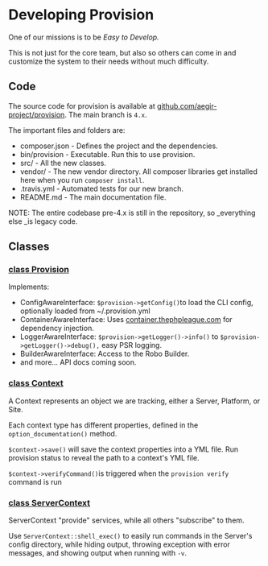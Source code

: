 # Developing Provision

One of our missions is to be _Easy to Develop._

This is not just for the core team, but also so others can come in and customize the system to their needs without much difficulty.

## Code

The source code for provision is available at [github.com/aegir-project/provision](https://github.com/aegir-project/provision). The main branch is `4.x`.

The important files and folders are:

* composer.json  -  Defines the project and the dependencies.
* bin/provision  -  Executable. Run this to use provision.
* src/  -  All the new classes.
* vendor/  -  The new vendor directory. All composer libraries get installed here when you run `composer install`.
* .travis.yml  -  Automated tests for our new branch.
* README.md  - The main documentation file.

NOTE: The entire codebase pre-4.x is still in the repository, so \_everything else \_is legacy code.

## Classes

### [class Provision](https://github.com/aegir-project/provision/blob/4.x/src/Provision.php)

Implements:

* ConfigAwareInterface: `$provision->getConfig()`to load the CLI config, optionally loaded from ~/.provision.yml
* ContainerAwareInterface: Uses [container.thephpleague.com](http://container.thephpleague.com) for dependency injection.
* LoggerAwareInterface: `$provision->getLogger()->info()` to `$provision->getLogger()->debug(),` easy PSR logging.
* BuilderAwareInterface: Access to the Robo Builder. 
* and more... API docs coming soon.

### [class Context](https://github.com/aegir-project/provision/blob/4.x/src/Context.php)

A Context represents an object we are tracking, either a Server, Platform, or Site.

Each context type has different properties, defined in the `option_documentation()` method.

`$context->save()` will save the context properties into a YML file. Run provision status to reveal the path to a context's YML file.

`$context->verifyCommand()`is triggered when the `provision verify` command is run

### [class ServerContext](https://github.com/aegir-project/provision/blob/4.x/src/Context/ServerContext.php)

ServerContext "provide" services, while all others "subscribe" to them.

Use `ServerContext::shell_exec()` to easily run commands in the Server's config directory, while hiding output, throwing exception with error messages, and showing output when running with `-v`.

